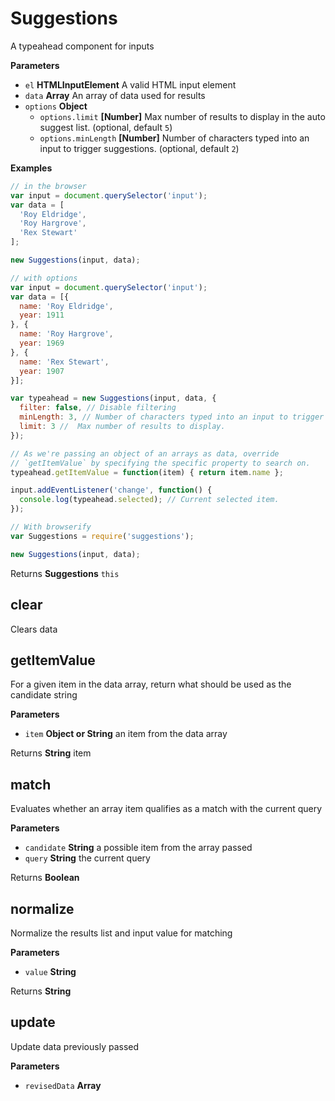 # Suggestions

A typeahead component for inputs

**Parameters**

-   `el` **HTMLInputElement** A valid HTML input element
-   `data` **Array** An array of data used for results
-   `options` **Object** 
    -   `options.limit` **[Number]** Max number of results to display in the auto suggest list. (optional, default `5`)
    -   `options.minLength` **[Number]** Number of characters typed into an input to trigger suggestions. (optional, default `2`)

**Examples**

```javascript
// in the browser
var input = document.querySelector('input');
var data = [
  'Roy Eldridge',
  'Roy Hargrove',
  'Rex Stewart'
];

new Suggestions(input, data);

// with options
var input = document.querySelector('input');
var data = [{
  name: 'Roy Eldridge',
  year: 1911
}, {
  name: 'Roy Hargrove',
  year: 1969
}, {
  name: 'Rex Stewart',
  year: 1907
}];

var typeahead = new Suggestions(input, data, {
  filter: false, // Disable filtering
  minLength: 3, // Number of characters typed into an input to trigger suggestions.
  limit: 3 //  Max number of results to display.
});

// As we're passing an object of an arrays as data, override
// `getItemValue` by specifying the specific property to search on.
typeahead.getItemValue = function(item) { return item.name };

input.addEventListener('change', function() {
  console.log(typeahead.selected); // Current selected item.
});

// With browserify
var Suggestions = require('suggestions');

new Suggestions(input, data);
```

Returns **Suggestions** `this`

## clear

Clears data

## getItemValue

For a given item in the data array, return what should be used as the candidate string

**Parameters**

-   `item` **Object or String** an item from the data array

Returns **String** item

## match

Evaluates whether an array item qualifies as a match with the current query

**Parameters**

-   `candidate` **String** a possible item from the array passed
-   `query` **String** the current query

Returns **Boolean** 

## normalize

Normalize the results list and input value for matching

**Parameters**

-   `value` **String** 

Returns **String** 

## update

Update data previously passed

**Parameters**

-   `revisedData` **Array** 
